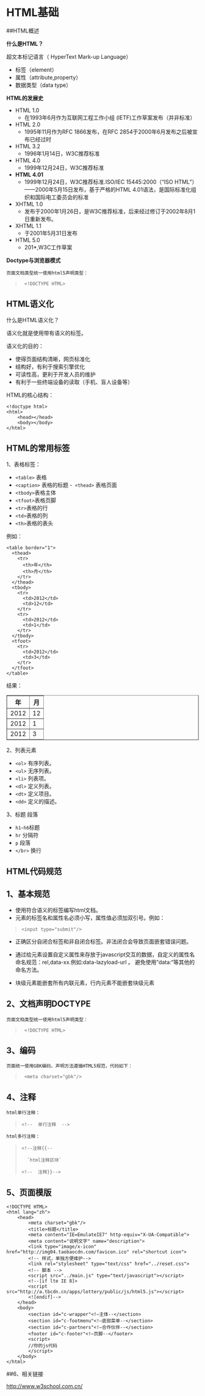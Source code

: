 # HTML基础 #

##HTML概述

**什么是HTML？**

超文本标记语言（ HyperText Mark-up Language）

- 标签（element）
- 属性（attribute,property）
- 数据类型（data type）

**HTML的发展史**

- HTML 1.0
	- 在1993年6月作为互联网工程工作小组 (IETF)工作草案发布（并非标准）
- HTML 2.0
	- 1995年11月作为RFC 1866发布，在RFC 2854于2000年6月发布之后被宣布已经过时
- HTML 3.2
	- 1996年1月14日，W3C推荐标准
- HTML 4.0
	- 1999年12月24日，W3C推荐标准
- **HTML 4.01**
	- 1999年12月24日，W3C推荐标准.ISO/IEC 15445:2000（“ISO HTML”）——2000年5月15日发布，基于严格的HTML 4.01语法，是国际标准化组织和国际电工委员会的标准
- XHTML 1.0
	- 发布于2000年1月26日，是W3C推荐标准，后来经过修订于2002年8月1日重新发布。
- XHTML 1.1
	- 于2001年5月31日发布
- HTML 5.0
	- 201*,W3C工作草案

**Doctype与浏览器模式**

	页面文档类型统一使用html5声明类型：
>` <!DOCTYPE HTML>`

## HTML语义化

什么是HTML语义化？

语义化就是使用带有语义的标签。

语义化的目的：

- 使得页面结构清晰，网页标准化
- 结构好，有利于搜索引擎优化
- 可读性高，更利于开发人员的维护
- 有利于一些终端设备的读取（手机、盲人设备等）

HTML的核心结构：
	
	<!doctype html>
	<html>
		<head></head>
		<body></body>
	</html>
## HTML的常用标签

1、表格标签：

- `<table>` 表格
- `<caption>` 表格的标题
-` <thead>` 表格页面
- `<tbody>`表格主体
- `<tfoot>`表格页脚
- `<tr>`表格的行
- `<td>`表格的列
- `<th>`表格的表头

例如：

	<table border="1">
	  <thead>
	    <tr>
	      <th>年</th>
	      <th>月</th>
	    </tr>
	  </thead>
	  <tbody>
	    <tr>
	      <td>2012</td>
	      <td>12</td>
	    </tr>
	    <tr>
	      <td>2012</td>
	      <td>1</td>
	    </tr>
	  </tbody>
	  <tfoot>
	    <tr>
	      <td>2012</td>
	      <td>3</td>
	    </tr>
	  </tfoot>
	</table>

结果：
<table border="1">
	  <thead>
	    <tr>
	      <th>年</th>
	      <th>月</th>
	    </tr>
	  </thead>
	  <tbody>
	    <tr>
	      <td>2012</td>
	      <td>12</td>
	    </tr>
	    <tr>
	      <td>2012</td>
	      <td>1</td>
	    </tr>
	  </tbody>
	  <tfoot>
	    <tr>
	      <td>2012</td>
	      <td>3</td>
	    </tr>
	  </tfoot>
	</table>


2、列表元素

- `<ol>`	有序列表。
- `<ul>`	无序列表。
- `<li>`	列表项。
- `<dl>`	定义列表。
- `<dt>`	定义项目。
- `<dd>`	定义的描述。

3、标题 段落

- `h1~h6`标题
- `hr` 分隔符
- `p` 段落
- `</br>` 换行





## HTML代码规范 ##
## 1、基本规范 ##
- 使用符合语义的标签编写html文档。
- 元素的标签名和属性名必须小写，属性值必须加双引号。例如：
>  `<input type="submit"/>`
- 正确区分自闭合标签和非自闭合标签。非法闭合会导致页面嵌套错误问题。
- 通过给元素设置自定义属性来存放于javascript交互的数据，自定义的属性名命名规范：rel,data-xx.例如:data-lazyload-url 。
避免使用”data:“等其他的命名方法。

- 块级元素能嵌套所有内联元素，行内元素不能嵌套块级元素

## 2、文档声明DOCTYPE ##
	页面文档类型统一使用html5声明类型：
>` <!DOCTYPE HTML>`

## 3、编码 ##
	页面统一使用GBK编码，声明方法遵循HTML5规范，代码如下：
>` <meta charset="gbk"/>`

## 4、注释 ##
	html单行注释：
> `<!--  单行注释  --> `

	html多行注释：
> `<!--注释{{--`
> 
> 		`html注释区块`
> 
> `<!--  注释}}-->`

## 5、页面模版

	<!DOCTYPE HTML>
	<html lang="zh">
		<head>
			<meta charset="gbk"/>
			<title>标题</title>
			<meta content="IE=EmulateIE7" http-equiv="X-UA-Compatible">
			<meta content="说明文字" name="description">
			<link type="image/x-icon" href="http://img04.taobaocdn.com/favicon.ico" rel="shortcut icon">
			<!-- 样式，单独方便维护-->
	        <link rel="stylesheet" type="text/css" href="../reset.css">
			<!-- 脚本 -->
	        <script src="../main.js" type="text/javascript"></script>
			<!--[if lte IE 8]>
			<script src="http://a.tbcdn.cn/apps/lottery/public/js/html5.js"></script>
			<![endif]-->
		</head>
		<body>	
	        <section id="c-wrapper"<!—主体--</section>
			<section id="c-footmenu"<!—底部菜单--</section>
			<section id="c-partners"<!—合作伙伴--</section>
			<footer id="c-footer"<!—页脚--</footer>
			<script>
			//你的js代码 	
			</script>
		</body>
	</html>

##6、相关链接

<http://www.w3school.com.cn/>